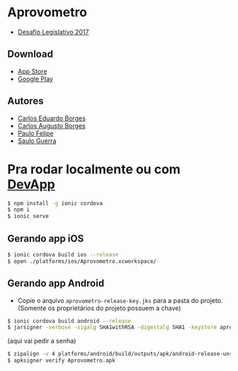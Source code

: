 # Aprovometro
* [Desafio Legislativo 2017](https://desafio.leg.br/desafios/app-legislativo-2017-com-dados-abertos)

## Download
* [App Store](https://itunes.apple.com/us/app/aprovometro/id1293617071)
* [Google Play](https://play.google.com/store/apps/details?id=br.devall.aprovometro)

## Autores
* [Carlos Eduardo Borges](https://www.github.com/xaxim)
* [Carlos Augusto Borges](https://www.github.com/calimaborges)
* [Paulo Felipe](https://www.github.com/paulofelipe)
* [Saulo Guerra](https://www.github.com/sauloguerra)


# Pra rodar localmente ou com [DevApp](https://ionicframework.com/docs/pro/devapp/)
```bash
$ npm install -g ionic cordova
$ npm i
$ ionic serve
```

## Gerando app iOS
```bash
$ ionic cordova build ios --release
$ open ./platforms/ios/Aprovometro.xcworkspace/
```

## Gerando app Android
* Copie o arquivo `aprovometro-release-key.jks` para a pasta do projeto. (Somente os proprietários do projeto possuem a chave)
```bash
$ ionic cordova build android --release
$ jarsigner -verbose -sigalg SHA1withRSA -digestalg SHA1 -keystore aprovometro-release-key.jks platforms/android/build/outputs/apk/android-release-unsigned.apk aprovometroAlias
```
(aqui vai pedir a senha)
```bash
$ zipalign -v 4 platforms/android/build/outputs/apk/android-release-unsigned.apk Aprovometro.apk
$ apksigner verify Aprovometro.apk
```
